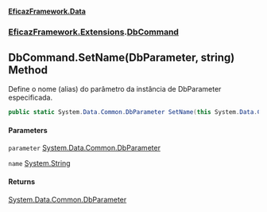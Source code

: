 #### [EficazFramework.Data](EficazFrameworkData.md 'EficazFramework Data')
### [EficazFramework.Extensions](EficazFrameworkData.md#EficazFramework_Extensions 'EficazFramework.Extensions').[DbCommand](DbCommand.md 'EficazFramework.Extensions.DbCommand')
## DbCommand.SetName(DbParameter, string) Method
Define o nome (alias) do parâmetro da instância de DbParameter especificada.  
```csharp
public static System.Data.Common.DbParameter SetName(this System.Data.Common.DbParameter parameter, string name);
```
#### Parameters
<a name='EficazFramework_Extensions_DbCommand_SetName(System_Data_Common_DbParameter_string)_parameter'></a>
`parameter` [System.Data.Common.DbParameter](https://docs.microsoft.com/en-us/dotnet/api/System.Data.Common.DbParameter 'System.Data.Common.DbParameter')  
  
<a name='EficazFramework_Extensions_DbCommand_SetName(System_Data_Common_DbParameter_string)_name'></a>
`name` [System.String](https://docs.microsoft.com/en-us/dotnet/api/System.String 'System.String')  
  
#### Returns
[System.Data.Common.DbParameter](https://docs.microsoft.com/en-us/dotnet/api/System.Data.Common.DbParameter 'System.Data.Common.DbParameter')  
